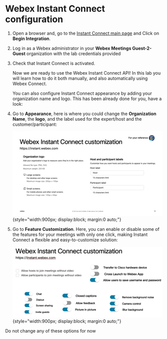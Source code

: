 # Webex Instant Connect configuration

1. Open a browser and, go to the [Instant Connect main page](https://instant.webex.com) and Click on **Begin Integration**.

2. Log in as a Webex administrator in your **Webex Meetings Guest-2-Guest** organization with the lab credentials provided

3. Check that Instant Connect is activated.

      Now we are ready to use the Webex Instant Connect API! In this lab you will learn how to do it both manually,  and also automatically using Webex Connect.

      You can also configure Instant Connect appearance by adding your organization name and logo. This has been already done for you, have a look:

4. Go to **Appearance**, here is where you could change the **Organization Name**, the **logo**, and the label used for the expert/host and the customer/participant:

      ![Instant Connect Appearance](images/ic-appearance.png){style="width:900px; display:block; margin:0 auto;"}

5. Go to **Feature Customization**. Here, you can enable or disable some of the features for your meetings with only one click, making Instant Connect a flexible and easy-to-customize solution:

      ![Instant Connect customization](images/ic-customization.png){style="width:900px; display:block; margin:0 auto;"}

Do not change any of these options for now